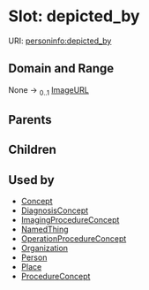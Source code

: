 
# Slot: depicted_by



URI: [personinfo:depicted_by](https://w3id.org/linkml/examples/personinfo/depicted_by)


## Domain and Range

None &#8594;  <sub>0..1</sub> [ImageURL](types/ImageURL.md)

## Parents


## Children


## Used by

 * [Concept](Concept.md)
 * [DiagnosisConcept](DiagnosisConcept.md)
 * [ImagingProcedureConcept](ImagingProcedureConcept.md)
 * [NamedThing](NamedThing.md)
 * [OperationProcedureConcept](OperationProcedureConcept.md)
 * [Organization](Organization.md)
 * [Person](Person.md)
 * [Place](Place.md)
 * [ProcedureConcept](ProcedureConcept.md)
